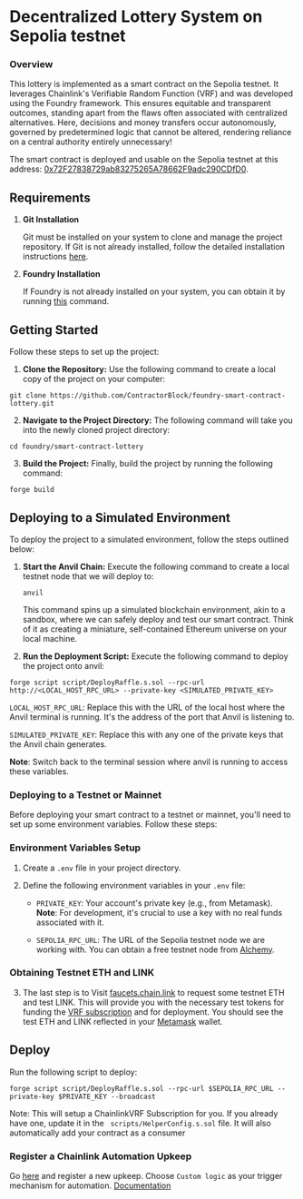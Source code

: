 # Decentralized Lottery System on Sepolia testnet

### Overview

This lottery is implemented as a smart contract on the Sepolia testnet. It leverages Chainlink's Verifiable Random Function (VRF) and was developed using the Foundry framework. This ensures equitable and transparent outcomes, standing apart from the flaws often associated with centralized alternatives. Here, decisions and money transfers occur autonomously, governed by predetermined logic that cannot be altered, rendering reliance on a central authority entirely unnecessary!

The smart contract is deployed and usable on the Sepolia testnet at this address:
[0x72F27838729ab83275265A78662F9adc290CDfD0](https://sepolia.etherscan.io/address/0x72F27838729ab83275265A78662F9adc290CDfD0#code).

## Requirements

1. **Git Installation**

   Git must be installed on your system to clone and manage the project repository. If Git is not already installed, follow the detailed installation instructions [here](https://git-scm.com/book/en/v2/Getting-Started-Installing-Git).

2. **Foundry Installation**

   If Foundry is not already installed on your system, you can obtain it by running [this](https://getfoundry.sh/) command.

## Getting Started

Follow these steps to set up the project:

1.  **Clone the Repository:** Use the following command to create a local copy of the project on your computer:

```
git clone https://github.com/ContractorBlock/foundry-smart-contract-lottery.git

```

2. **Navigate to the Project Directory:** The following command will take you into the newly cloned project directory:

```
cd foundry/smart-contract-lottery
```

3. **Build the Project:** Finally, build the project by running the following command:

```
forge build
```

## Deploying to a Simulated Environment

To deploy the project to a simulated environment, follow the steps outlined below:

1. **Start the Anvil Chain:**
   Execute the following command to create a local testnet node that we will deploy to:

   ```
   anvil
   ```

   This command spins up a simulated blockchain environment, akin to a sandbox, where we can safely deploy and test our smart contract. Think of it as creating a miniature, self-contained Ethereum universe on your local machine.

2. **Run the Deployment Script:** Execute the following command to deploy the project onto anvil:

```
forge script script/DeployRaffle.s.sol --rpc-url http://<LOCAL_HOST_RPC_URL> --private-key <SIMULATED_PRIVATE_KEY>
```

`LOCAL_HOST_RPC_URL`: Replace this with the URL of the local host where the Anvil terminal is running. It's the address of the port that Anvil is listening to.

`SIMULATED_PRIVATE_KEY`: Replace this with any one of the private keys that the Anvil chain generates.

**Note**: Switch back to the terminal session where anvil is running to access these variables.

### Deploying to a Testnet or Mainnet

Before deploying your smart contract to a testnet or mainnet, you'll need to set up some environment variables. Follow these steps:

### Environment Variables Setup

1. Create a `.env` file in your project directory.

2. Define the following environment variables in your `.env` file:

   - `PRIVATE_KEY`: Your account's private key (e.g., from Metamask). **Note**: For development, it's crucial to use a key with no real funds associated with it.

   - `SEPOLIA_RPC_URL`: The URL of the Sepolia testnet node we are working with. You can obtain a free testnet node from [Alchemy](https://www.alchemy.com/).

### Obtaining Testnet ETH and LINK

3. The last step is to Visit [faucets.chain.link](https://faucets.chain.link) to request some testnet ETH and test LINK. This will provide you with the necessary test tokens for funding the [VRF subscription](https://docs.chain.link/vrf/v2/introduction) and for deployment. You should see the test ETH and LINK reflected in your [Metamask](https://support.metamask.io/hc/en-us/articles/360015489531-Getting-started-with-MetaMask) wallet.

## Deploy

Run the following script to deploy:

```
forge script script/DeployRaffle.s.sol --rpc-url $SEPOLIA_RPC_URL --private-key $PRIVATE_KEY --broadcast
```

Note: This will setup a ChainlinkVRF Subscription for you. If you already have one, update it in the ` scripts/HelperConfig.s.sol` file. It will also automatically add your contract as a consumer

### Register a Chainlink Automation Upkeep

Go [here](https://automation.chain.link/new) and register a new upkeep. Choose `Custom logic` as your trigger mechanism for automation.
[Documentation](https://docs.chain.link/chainlink-automation/compatible-contracts)
